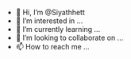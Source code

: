 - 👋 Hi, I’m @Siyathhett
- 👀 I’m interested in ...
- 🌱 I’m currently learning ...
- 💞️ I’m looking to collaborate on ...
- 📫 How to reach me ...

<!---
Siyathhett/Siyathhett is a ✨ special ✨ repository because its `README.md` (this file) appears on your GitHub profile.
You can click the Preview link to take a look at your changes.
--->
